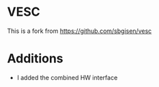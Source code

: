 # VESC
This is a fork from https://github.com/sbgisen/vesc

# Additions
- I added the combined HW  interface